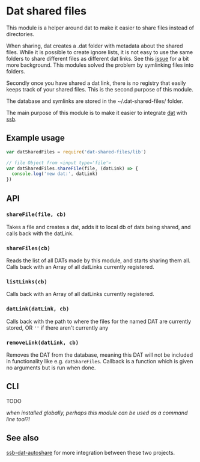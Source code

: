# Dat shared files

This module is a helper around dat to make it easier to share files
instead of directories.

When sharing, dat creates a .dat folder with metadata about the shared
files. While it is possible to create ignore lists, it is not easy to
use the same folders to share different files as different dat
links. See this
[issue](https://github.com/datproject/dat-node/issues/222) for a bit
more background. This modules solved the problem by symlinking files
into folders.

Secondly once you have shared a dat link, there is no registry that
easily keeps track of your shared files. This is the second purpose of
this module.

The database and symlinks are stored in the ~/.dat-shared-files/
folder.

The main purpose of this module is to make it easier to integrate
[dat](https://datproject.org/) with
[ssb](https://www.scuttlebutt.nz/).

## Example usage

```js
var datSharedFiles = require('dat-shared-files/lib')

// file Object from <input type='file'>
var datSharedFiles.shareFile(file, (datLink) => {
  console.log('new dat:', datLink)
})
```

## API

### `shareFile(file, cb)`

Takes a file and creates a dat, adds it to local db of dats being shared, and calls back with the datLink.

### `shareFiles(cb)`

Reads the list of all DATs made by this module, and starts sharing them all.
Calls back with an Array of all datLinks currently registered.

### `listLinks(cb)`

Calls back with an Array of all datLinks currently registered.

### `datLink(datLink, cb)`

Calls back with the path to where the files for the named DAT are currently stored,
OR `''` if there aren't currently any

### `removeLink(datLink, cb)`

Removes the DAT from the database, meaning this DAT will not be included in functionality like e.g. `datShareFiles`.
Callback is a function which is given no arguments but is run when done.

## CLI

TODO

_when installed globally, perhaps this module can be used as a command line tool?!_

## See also

[ssb-dat-autoshare](https://github.com/arj03/ssb-dat-autoshare) for
more integration between these two projects.
